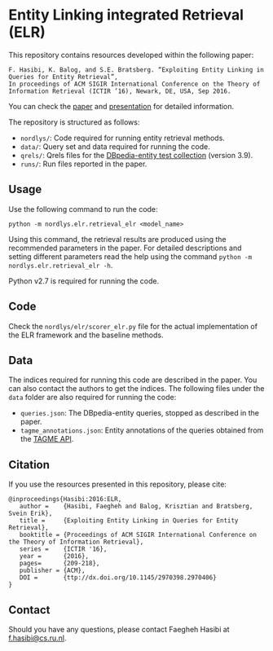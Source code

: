 # Entity Linking integrated Retrieval (ELR)

This repository contains resources developed within the following paper:

	F. Hasibi, K. Balog, and S.E. Bratsberg. “Exploiting Entity Linking in Queries for Entity Retrieval”,
	In proceedings of ACM SIGIR International Conference on the Theory of Information Retrieval (ICTIR ’16), Newark, DE, USA, Sep 2016.

You can check the [paper](http://hasibi.com/files/ictir2016-elr.pdf) and [presentation](http://www.slideshare.net/FaeghehHasibi/ictir2016-elr) for detailed information.

The repository is structured as follows:

- `nordlys/`: Code required for running entity retrieval methods.
- `data/`: Query set and data required for running the code.
- `qrels/`: Qrels files for the [DBpedia-entity test collection](http://krisztianbalog.com/resources/sigir-2013-dbpedia/) (version 3.9).
- `runs/`: Run files reported in the paper.


## Usage

Use the following command to run the code:

```
python -m nordlys.elr.retrieval_elr <model_name>
```
Using this command, the retrieval results are produced using the recommended parameters in the paper.
For detailed descriptions and setting different parameters read the help using the command `python -m nordlys.elr.retrieval_elr -h`.

Python v2.7 is required for running the code.

## Code

Check the `nordlys/elr/scorer_elr.py` file for the actual implementation of the ELR framework and the baseline methods.


## Data

The indices required for running this code are described in the paper. You can also contact the authors to get the indices.
The following files under the `data` folder are also required for running the code:

- `queries.json`: The DBpedia-entity queries, stopped as described in the paper.
- `tagme_annotations.json`: Entity annotations of the queries obtained from the [TAGME API](https://tagme.d4science.org/tagme/).


## Citation

If you use the resources presented in this repository, please cite:

```
@inproceedings{Hasibi:2016:ELR, 
   author =    {Hasibi, Faegheh and Balog, Krisztian and Bratsberg, Svein Erik},
   title =     {Exploiting Entity Linking in Queries for Entity Retrieval},
   booktitle = {Proceedings of ACM SIGIR International Conference on the Theory of Information Retrieval},
   series =    {ICTIR '16},
   year =      {2016},
   pages=      {209-218},
   publisher = {ACM},
   DOI =       {ttp://dx.doi.org/10.1145/2970398.2970406}
} 
```

## Contact

Should you have any questions, please contact Faegheh Hasibi at <f.hasibi@cs.ru.nl>.
